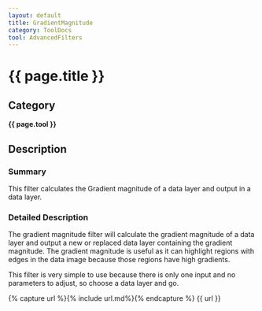 ```yaml
---
layout: default
title: GradientMagnitude
category: ToolDocs 
tool: AdvancedFilters
---
```


# {{ page.title }} 

## Category

**{{ page.tool }}**

## Description

### Summary

This filter calculates the Gradient magnitude of a data layer and output in a data layer.

### Detailed Description

The gradient magnitude filter will calculate the gradient magnitude of a data layer and output a new or replaced data layer containing the gradient magnitude. The gradient magnitude is useful as it can highlight regions with edges in the data image because those regions have high gradients.

This filter is very simple to use because there is only one input and no parameters to adjust, so choose a data layer and go.

{% capture url %}{% include url.md%}{% endcapture %}
{{ url }}

